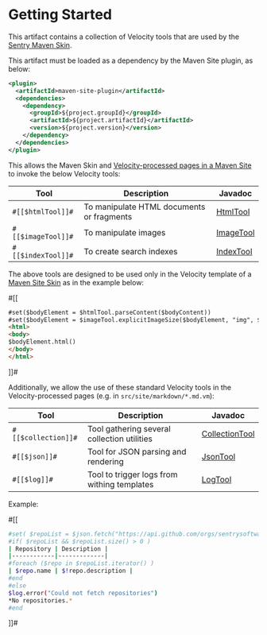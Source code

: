 <!--
  ╱╲╱╲╱╲╱╲╱╲╱╲╱╲╱╲╱╲╱╲╱╲╱╲╱╲╱╲╱╲╱╲╱╲╱╲╱╲╱╲
  Sentry Maven Skin Tools
  ჻჻჻჻჻჻
  Copyright 2017 - 2024 Sentry Software
  ჻჻჻჻჻჻
  Licensed under the Apache License, Version 2.0 (the "License");
  you may not use this file except in compliance with the License.
  You may obtain a copy of the License at

       http://www.apache.org/licenses/LICENSE-2.0

  Unless required by applicable law or agreed to in writing, software
  distributed under the License is distributed on an "AS IS" BASIS,
  WITHOUT WARRANTIES OR CONDITIONS OF ANY KIND, either express or implied.
  See the License for the specific language governing permissions and
  limitations under the License.
  ╲╱╲╱╲╱╲╱╲╱╲╱╲╱╲╱╲╱╲╱╲╱╲╱╲╱╲╱╲╱╲╱╲╱╲╱╲╱╲╱
  -->
# Getting Started

This artifact contains a collection of Velocity tools that are used by the
[Sentry Maven Skin](https://sentrysoftware/github.io/maven-skin).

This artifact must be loaded as a dependency by the Maven Site plugin, as below:

```xml
<plugin>
  <artifactId>maven-site-plugin</artifactId>
  <dependencies>
    <dependency>
      <groupId>${project.groupId}</groupId>
      <artifactId>${project.artifactId}</artifactId>
      <version>${project.version}</version>
    </dependency>
  </dependencies>
</plugin>
```

This allows the Maven Skin and [Velocity-processed pages in a Maven Site](https://maven.apache.org/doxia/doxia-sitetools/doxia-site-renderer/) to invoke the below Velocity tools:

| Tool | Description | Javadoc |
|---|---|---|
| `#[[$htmlTool]]#` | To manipulate HTML documents or fragments | [HtmlTool](apidocs/org/sentrysoftware/maven/skin/HtmlTool.html) |
| `#[[$imageTool]]#` | To manipulate images | [ImageTool](apidocs/org/sentrysoftware/maven/skin/ImageTool.html) |
| `#[[$indexTool]]#` | To create search indexes | [IndexTool](apidocs/org/sentrysoftware/maven/skin/IndexTool.html) |

The above tools are designed to be used only in the Velocity template of a [Maven Site Skin](https://maven.apache.org/plugins/maven-site-plugin/examples/creatingskins.html) as in the example below:

#[[
```html
#set($bodyElement = $htmlTool.parseContent($bodyContent))
#set($bodyElement = $imageTool.explicitImageSize($bodyElement, "img", ${project.reporting.outputDirectory}, $currentFileName))
<html>
<body>
$bodyElement.html()
</body>
</html>
```
]]#

Additionally, we allow the use of these standard Velocity tools in the Velocity-processed pages (e.g. in `src/site/markdown/*.md.vm`):

| Tool | Description | Javadoc |
|---|---|---|
| `#[[$collection]]#` | Tool gathering several collection utilities | [CollectionTool](https://velocity.apache.org/tools/3.1/apidocs/org/apache/velocity/tools/generic/CollectionTool.html) |
| `#[[$json]]#` | Tool for JSON parsing and rendering | [JsonTool](https://velocity.apache.org/tools/3.1/apidocs/org/apache/velocity/tools/generic/JsonTool.html) |
| `#[[$log]]#` | Tool to trigger logs from withing templates | [LogTool](https://velocity.apache.org/tools/3.1/apidocs/org/apache/velocity/tools/generic/LogTool.html) |

Example:

#[[
```sh
#set( $repoList = $json.fetch("https://api.github.com/orgs/sentrysoftware/repos") )
#if( $repoList && $repoList.size() > 0 )
| Repository | Description |
|------------|-------------|
#foreach ($repo in $repoList.iterator() )
| $repo.name | $!repo.description |
#end
#else
$log.error("Could not fetch repositories")
*No repositories.*
#end
```
]]#
